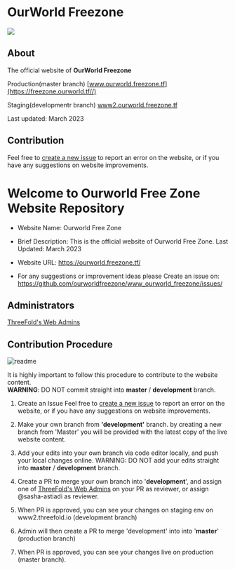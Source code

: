 # OurWorld Freezone

![](../static/images/logo_placeholder2.png)

## About

The official website of **OurWorld Freezone**

Production(master branch) [www.ourworld.freezone.tf](https://freezone.ourworld.tf//)

Staging(developmentr branch) [www2.ourworld.freezone.tf](https://www2.freezone.ourworld.tf/)


Last updated: March 2023

## Contribution

Feel free to [create a new issue](https://git.ourworld.tf/tfgrid/circle_web_presence/issues)  to report an error on the website, or if you have any suggestions on website improvements. 

# Welcome to Ourworld Free Zone Website Repository

- Website Name: Ourworld Free Zone
- Brief Description: This is the official website of Ourworld Free Zone.
Last Updated: March 2023

- Website URL: https://ourworld.freezone.tf/

- For any suggestions or improvement ideas please 
Create an issue on: https://github.com/ourworldfreezone/www_ourworld_freezone/issues/

## Administrators
[ThreeFold's Web Admins](https://github.com/orgs/threefoldfoundation/teams/team_web_admin)

## Contribution Procedure

![readme](https://user-images.githubusercontent.com/43240801/236867088-56c95abd-510c-4202-b0c5-317cdfb75cb3.png)

It is highly important to follow this procedure to contribute to the website content. <br>
__WARNING__: DO NOT commit straight into __master__ / __development__ branch.

1. Create an Issue
Feel free to [create a new issue](https://git.ourworld.tf/tfgrid/circle_web_presence/issues)  to report an error on the website, or if you have any suggestions on website improvements. 

2. Make your own branch from __'development'__ branch.
by creating a new branch from 'Master' you will be provided with the latest copy of the live website content.

3. Add your edits into your own branch via code editor locally, and push your local changes online. WARNING: DO NOT add your edits straight into __master__ / __development__ branch.

5. Create a PR to merge your own branch into '**development**', and assign one of [ThreeFold's Web Admins](https://github.com/orgs/threefoldfoundation/teams/team_web_admin) on your PR as reviewer, or assign @sasha-astiadi as reviewer.

7. When PR is approved, you can see your changes on staging env on www2.threefold.io (development branch)

8. Admin will then create a PR to merge 'development' into into '**master**' (production branch)

10. When PR is approved, you can see your changes live on production  (master branch).





